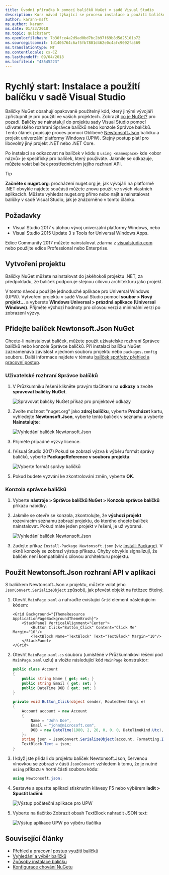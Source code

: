 ```yaml
---
title: Úvodní příručka k pomocí balíčků NuGet v sadě Visual Studio
description: Kurz návod týkající se procesu instalace a použití balíčku NuGet v projektu sady Visual Studio.
author: karann-msft
ms.author: karann
ms.date: 01/23/2018
ms.topic: quickstart
ms.openlocfilehash: 7b30fce4a2d9ad0bd7bc2b97f69b8d5d25101b72
ms.sourcegitcommit: 1d1406764c6af5fb7801d462e0c4afc9092fa569
ms.translationtype: MT
ms.contentlocale: cs-CZ
ms.lasthandoff: 09/04/2018
ms.locfileid: "43545223"
---
```

# <a name="quickstart-install-and-use-a-package-in-visual-studio"></a>Rychlý start: Instalace a použití balíčku v sadě Visual Studio

Balíčky NuGet obsahují opakovaně použitelný kód, který jinými vývojáři zpřístupnit je pro použití ve vašich projektech. Zobrazit [co je NuGet?](../What-is-NuGet.md) pro pozadí. Balíčky se nainstalují do projektu sady Visual Studio pomocí uživatelského rozhraní Správce balíčků nebo konzole Správce balíčků. Tento článek popisuje proces pomocí Oblíbené [Newtonsoft.Json](https://www.nuget.org/packages/Newtonsoft.Json/) balíčku a projekt univerzální platformy Windows (UPW). Stejný postup platí pro libovolný jiný projekt .NET nebo .NET Core.

Po instalaci se odkazovat na balíček v kódu s `using <namespace>` kde \<obor názvů\> je specifický pro balíček, který používáte. Jakmile se odkazuje, můžete volat balíček prostřednictvím jejího rozhraní API.

> [!Tip]
> **Začněte s nuget.org**: procházení nuget.org je, jak vývojáři na platformě .NET obvykle najdete součásti můžete znovu použít ve svých vlastních aplikacích. Můžete vyhledat nuget.org přímo nebo najít a nainstalovat balíčky v sadě Visual Studio, jak je znázorněno v tomto článku.

## <a name="prerequisites"></a>Požadavky

- Visual Studio 2017 s úlohou vývoj univerzální platformy Windows, nebo
- Visual Studio 2015 Update 3 s Tools for Universal Windows Apps.

Edice Community 2017 můžete nainstalovat zdarma z [visualstudio.com](https://www.visualstudio.com/) nebo použijte edice Professional nebo Enterprise.

## <a name="create-a-project"></a>Vytvoření projektu

Balíčky NuGet můžete nainstalovat do jakéhokoli projektu .NET, za předpokladu, že balíček podporuje stejnou cílovou architekturu jako projekt.

V tomto návodu použijte jednoduché aplikace pro Universal Windows (UPW). Vytvoření projektu v sadě Visual Studio pomocí **soubor > Nový projekt...**  a vyberete **Windows Universal > prázdná aplikace (Universal Windows)**. Přijměte výchozí hodnoty pro cílovou verzi a minimální verzi po zobrazení výzvy.

## <a name="add-the-newtonsoftjson-nuget-package"></a>Přidejte balíček Newtonsoft.Json NuGet

Chcete-li nainstalovat balíček, můžete použít uživatelské rozhraní Správce balíčků nebo konzole Správce balíčků. Při instalaci balíčku NuGet zaznamenává závislost v jednom souboru projektu nebo `packages.config` souboru. Další informace najdete v tématu [balíček spotřeby přehled a pracovní postup](../consume-packages/Overview-and-Workflow.md).

### <a name="package-manager-ui"></a>Uživatelské rozhraní Správce balíčků

1. V Průzkumníku řešení klikněte pravým tlačítkem na **odkazy** a zvolte **spravovat balíčky NuGet**.

    ![Spravovat balíčky NuGet příkaz pro projektové odkazy](media/QS_Use-02-ManageNuGetPackages.png)

1. Zvolte možnost "nuget.org" jako **zdroj balíčku**, vyberte **Procházet** kartu, vyhledejte **Newtonsoft.Json**, vyberte tento balíček v seznamu a vyberte  **Nainstalujte**:

    ![Vyhledání balíček Newtonsoft.Json](media/QS_Use-03-NewtonsoftJson.png)

1. Přijměte případné výzvy licence.

1. (Visual Studio 2017) Pokud se zobrazí výzva k výběru formát správy balíčků, vyberte **PackageReference v souboru projektu**:

    ![Vyberte formát správy balíčků](media/QS_Use-03b-SelectFormat.png)

1. Pokud budete vyzváni ke zkontrolování změn, vyberte **OK**.

### <a name="package-manager-console"></a>Konzola správce balíčků

1. Vyberte **nástroje > Správce balíčků NuGet > Konzola správce balíčků** příkazu nabídky.

1. Jakmile se otevře se konzola, zkontrolujte, že **výchozí projekt** rozevíracím seznamu zobrazí projektu, do kterého chcete balíček nainstalovat. Pokud máte jeden projekt v řešení, je už vybraná.

    ![Vyhledání balíček Newtonsoft.Json](media/QS_Use-08-Console1.png)

1. Zadejte příkaz `Install-Package Newtonsoft.json` (viz [Install-Package](../tools/ps-ref-install-package.md)). V okně konzoly se zobrazí výstup příkazu. Chyby obvykle signalizují, že balíček není kompatibilní s cílovou architekturu projektu.

## <a name="use-the-newtonsoftjson-api-in-the-app"></a>Použít Newtonsoft.Json rozhraní API v aplikaci

S balíčkem Newtonsoft.Json v projektu, můžete volat jeho `JsonConvert.SerializeObject` způsobů, jak převést objekt na řetězec čitelný.

1. Otevřít `MainPage.xaml` a nahraďte existující `Grid` element následujícím kódem:

    ```xaml
    <Grid Background="{ThemeResource ApplicationPageBackgroundThemeBrush}">
        <StackPanel VerticalAlignment="Center">
            <Button Click="Button_Click" Content="Click Me" Margin="10"/>
            <TextBlock Name="TextBlock" Text="TextBlock" Margin="10"/>
        </StackPanel>
    </Grid>
    ```

1. Otevřít `MainPage.xaml.cs` souboru (umístěné v Průzkumníkovi řešení pod `MainPage.xaml` uzlu) a vložte následující kód `MainPage` konstruktor:

    ```cs
    public class Account
    {
        public string Name { get; set; }
        public string Email { get; set; }
        public DateTime DOB { get; set; }
    }

    private void Button_Click(object sender, RoutedEventArgs e)
    {
        Account account = new Account
        {
            Name = "John Doe",
            Email = "john@microsoft.com",
            DOB = new DateTime(1980, 2, 20, 0, 0, 0, DateTimeKind.Utc),
        };
        string json = JsonConvert.SerializeObject(account, Formatting.Indented);
        TextBlock.Text = json;
    }
    ```

1. I když jste přidali do projektu balíček Newtonsoft.Json, červenou vlnovkou se zobrazí v části `JsonConvert` vzhledem k tomu, že je nutné `using` příkazu v horní části souboru kódu:

    ```cs
    using Newtonsoft.json;
    ```

1. Sestavte a spusťte aplikaci stisknutím klávesy F5 nebo výběrem **ladit > Spustit ladění**:

    ![Výstup počáteční aplikace pro UPW](media/QS_Use-06-AppStart.png)

1. Vyberte na tlačítko Zobrazit obsah TextBlock nahradit JSON text:

    ![Výstup aplikace UPW po výběru tlačítka](media/QS_Use-07-AppEnd.png)

## <a name="related-articles"></a>Související články

- [Přehled a pracovní postup využití balíčků](../consume-packages/overview-and-workflow.md)
- [Vyhledání a výběr balíčků](../consume-packages/finding-and-choosing-packages.md)
- [Způsoby instalace balíčku](../consume-packages/ways-to-install-a-package.md)
- [Konfigurace chování NuGetu](../consume-packages/configuring-nuget-behavior.md)
